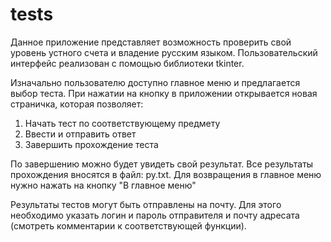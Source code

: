 # tests
Данное приложение представляет возможность проверить свой уровень устного счета и владение русским языком. Пользовательский интерфейс реализован с помощью библиотеки tkinter. 

Изначально пользователю доступно главное меню и предлагается выбор теста. При нажатии на кнопку в приложении открывается новая страничка, которая позволяет:

1) Начать тест по соответствующему предмету
2) Ввести и отправить ответ
3) Завершить прохождение теста

По завершению можно будет увидеть свой результат. Все результаты прохождения вносятся в файл: py.txt. Для возвращения в главное меню нужно нажать на кнопку "В главное меню"

Результаты тестов могут быть отправлены на почту. Для этого необходимо указать логин и пароль отправителя и почту адресата (смотреть комментарии к соответствующей функции).
